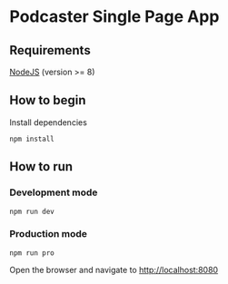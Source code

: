 # Podcaster Single Page App

## Requirements
[NodeJS](https://nodejs.org/download/) (version >= 8)

## How to begin
Install dependencies

    npm install

## How to run
### Development mode
    npm run dev
### Production mode
    npm run pro

Open the browser and navigate to [http://localhost:8080](http://localhost:8080)